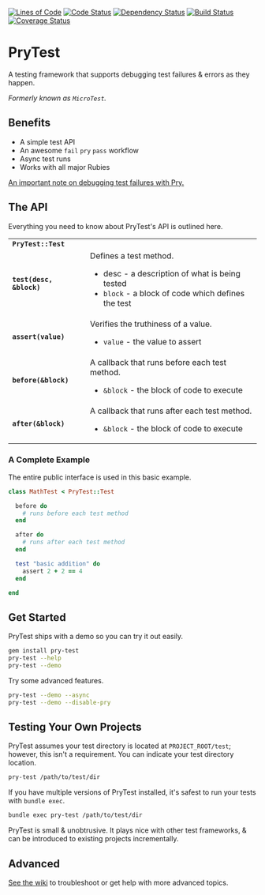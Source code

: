 [![Lines of Code](http://img.shields.io/badge/loc-464-brightgreen.svg)](http://blog.codinghorror.com/the-best-code-is-no-code-at-all/)
[![Code Status](https://codeclimate.com/github/hopsoft/pry-test.png)](https://codeclimate.com/github/hopsoft/pry-test)
[![Dependency Status](https://gemnasium.com/hopsoft/pry-test.png)](https://gemnasium.com/hopsoft/pry-test)
[![Build Status](https://travis-ci.org/hopsoft/pry-test.png)](https://travis-ci.org/hopsoft/pry-test)
[![Coverage Status](https://img.shields.io/coveralls/hopsoft/pry-test.svg)](https://coveralls.io/r/hopsoft/pry-test?branch=master)

# PryTest

A testing framework that supports debugging test failures & errors as they happen.

_Formerly known as `MicroTest`._

## Benefits

* A simple test API
* An awesome `fail` `pry` `pass` workflow
* Async test runs
* Works with all major Rubies

[An important note on debugging test failures with Pry.](https://github.com/hopsoft/pry-test/wiki/Debug-Test-Failures-with-Pry#gemfile-considerations)

## The API

Everything you need to know about PryTest's API is outlined here.

<table>
  <tr>
    <td><strong><code>PryTest::Test</code></strong></td>
    <td></td>
  </tr>
  <tr>
    <td><strong><code>test(desc, &block)</code></strong></td>
    <td>
      Defines a test method.
      <ul>
        <li><sr<code>desc</code> - a description of what is being tested</li>
        <li><code>block</code> - a block of code which defines the test</li>
      </ul>
    </td>
  </tr>
  <tr>
    <td><strong><code>assert(value)</code></strong></td>
    <td>
      Verifies the truthiness of a value.
      <ul>
        <li><code>value</code> - the value to assert</li>
      </ul>
    </td>
  </tr>
  <tr>
    <td><strong><code>before(&block)</code></strong></td>
    <td>
      A callback that runs before each test method.
      <ul>
        <li><code>&block</code> - the block of code to execute</li>
      </ul>
    </td>
  </tr>
  <tr>
    <td><strong><code>after(&block)</code></strong></td>
    <td>
      A callback that runs after each test method.
      <ul>
        <li><code>&block</code> - the block of code to execute</li>
      </ul>
    </td>
  </tr>
</table>

### A Complete Example

The entire public interface is used in this basic example.

```ruby
class MathTest < PryTest::Test

  before do
    # runs before each test method
  end

  after do
    # runs after each test method
  end

  test "basic addition" do
    assert 2 + 2 == 4
  end

end
```

## Get Started

PryTest ships with a demo so you can try it out easily.

```sh
gem install pry-test
pry-test --help
pry-test --demo
```

Try some advanced features.

```sh
pry-test --demo --async
pry-test --demo --disable-pry
```

## Testing Your Own Projects

PryTest assumes your test directory is located at `PROJECT_ROOT/test`;
however, this isn't a requirement. You can indicate your test directory location.

```sh
pry-test /path/to/test/dir
```

If you have multiple versions of PryTest installed,
it's safest to run your tests with `bundle exec`.

```sh
bundle exec pry-test /path/to/test/dir
```

PryTest is small & unobtrusive.
It plays nice with other test frameworks, & can be introduced to existing projects incrementally.

## Advanced

[See the wiki](https://github.com/hopsoft/pry-test/wiki)
to troubleshoot or get help with more advanced topics.
